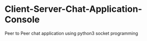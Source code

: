 # Client-Server-Chat-Application-Console
 Peer to Peer chat application using python3 socket programming

